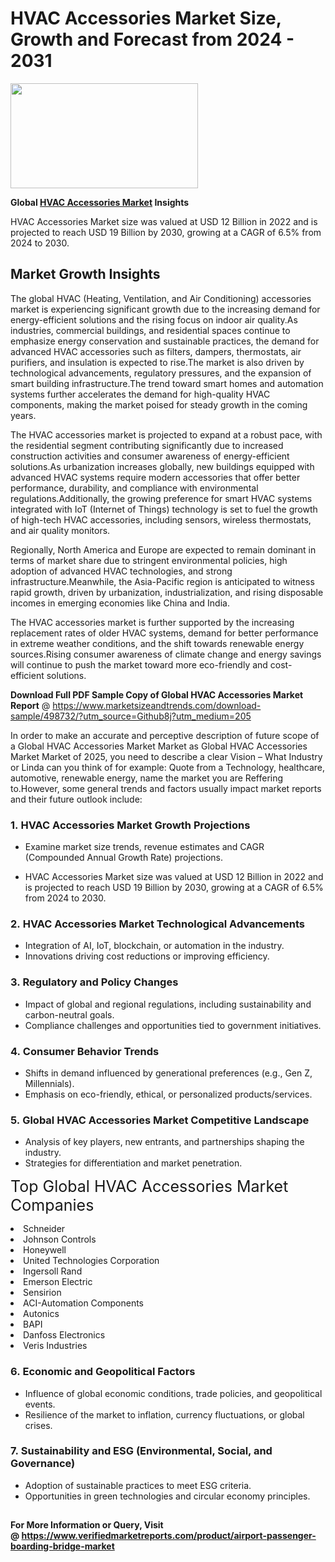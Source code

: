 <H1>HVAC Accessories Market Size, Growth and Forecast from 2024 - 2031</H1><img class="aligncenter size-medium wp-image-584254" src="https://thirdeyenews.in/wp-content/uploads/2024/09/Global-Market-Research-300x168.jpeg" alt="" width="300" height="168" /><p><strong>Global&nbsp;<a href="https://www.marketsizeandtrends.com/download-sample/498732/?utm_source=Github8j?utm_medium=205">HVAC Accessories Market</a> Insights</strong></p><p>HVAC Accessories Market size was valued at USD 12 Billion in 2022 and is projected to reach USD 19 Billion by 2030, growing at a CAGR of 6.5% from 2024 to 2030.</p><p><h2>Market Growth Insights</h2> <p>The global HVAC (Heating, Ventilation, and Air Conditioning) accessories market is experiencing significant growth due to the increasing demand for energy-efficient solutions and the rising focus on indoor air quality.As industries, commercial buildings, and residential spaces continue to emphasize energy conservation and sustainable practices, the demand for advanced HVAC accessories such as filters, dampers, thermostats, air purifiers, and insulation is expected to rise.The market is also driven by technological advancements, regulatory pressures, and the expansion of smart building infrastructure.The trend toward smart homes and automation systems further accelerates the demand for high-quality HVAC components, making the market poised for steady growth in the coming years.</p> <p>The HVAC accessories market is projected to expand at a robust pace, with the residential segment contributing significantly due to increased construction activities and consumer awareness of energy-efficient solutions.As urbanization increases globally, new buildings equipped with advanced HVAC systems require modern accessories that offer better performance, durability, and compliance with environmental regulations.Additionally, the growing preference for smart HVAC systems integrated with IoT (Internet of Things) technology is set to fuel the growth of high-tech HVAC accessories, including sensors, wireless thermostats, and air quality monitors.</p> <p>Regionally, North America and Europe are expected to remain dominant in terms of market share due to stringent environmental policies, high adoption of advanced HVAC technologies, and strong infrastructure.Meanwhile, the Asia-Pacific region is anticipated to witness rapid growth, driven by urbanization, industrialization, and rising disposable incomes in emerging economies like China and India.</p> <p>The HVAC accessories market is further supported by the increasing replacement rates of older HVAC systems, demand for better performance in extreme weather conditions, and the shift towards renewable energy sources.Rising consumer awareness of climate change and energy savings will continue to push the market toward more eco-friendly and cost-efficient solutions.</p> <p><span class=""><strong>Download Full PDF Sample Copy of Global HVAC Accessories Market Report</strong> @ <a href="https://www.marketsizeandtrends.com/download-sample/498732/?utm_source=Github8j?utm_medium=205" target="_blank">https://www.marketsizeandtrends.com/download-sample/498732/?utm_source=Github8j?utm_medium=205</a></span></p><p>In order to make an accurate and perceptive description of future scope of a Global&nbsp;HVAC Accessories Market Market as Global&nbsp;HVAC Accessories Market Market of 2025, you need to describe a clear Vision &ndash; What Industry or Linda can you think of for example: Quote from a Technology, healthcare, automotive, renewable energy, name the market you are Reffering to.However, some general trends and factors usually impact market reports and their future outlook include:</p><h3>1.&nbsp;<strong>HVAC Accessories Market Growth Projections</strong></h3><ul><li>Examine market size trends, revenue estimates and CAGR (Compounded Annual Growth Rate) projections.</li><li><p>HVAC Accessories Market size was valued at USD 12 Billion in 2022 and is projected to reach USD 19 Billion by 2030, growing at a CAGR of 6.5% from 2024 to 2030.</p></li></ul><h3>2.&nbsp;<strong>HVAC Accessories Market Technological Advancements</strong></h3><ul><li>Integration of AI, IoT, blockchain, or automation in the industry.</li><li>Innovations driving cost reductions or improving efficiency.</li></ul><h3>3.&nbsp;<strong>Regulatory and Policy Changes</strong></h3><ul><li>Impact of global and regional regulations, including sustainability and carbon-neutral goals.</li><li>Compliance challenges and opportunities tied to government initiatives.</li></ul><h3>4.&nbsp;<strong>Consumer Behavior Trends</strong></h3><ul><li>Shifts in demand influenced by generational preferences (e.g., Gen Z, Millennials).</li><li>Emphasis on eco-friendly, ethical, or personalized products/services.</li></ul><h3>5.&nbsp;<strong>Global HVAC Accessories Market Competitive Landscape</strong></h3><ul><li>Analysis of key players, new entrants, and partnerships shaping the industry.</li><li>Strategies for differentiation and market penetration.</li></ul><p data-pm-slice="1 1 []"><span style="color: inherit; font-family: inherit; font-size: 25px;">Top Global HVAC Accessories Market Companies</span></p><div class="" data-test-id=""><p><li>Schneider</li><li> Johnson Controls</li><li> Honeywell</li><li> United Technologies Corporation</li><li> Ingersoll Rand</li><li> Emerson Electric</li><li> Sensirion</li><li> ACI-Automation Components</li><li> Autonics</li><li> BAPI</li><li> Danfoss Electronics</li><li> Veris Industries</li></p></div><h3>6.&nbsp;<strong>Economic and Geopolitical Factors</strong></h3><ul><li>Influence of global economic conditions, trade policies, and geopolitical events.</li><li>Resilience of the market to inflation, currency fluctuations, or global crises.</li></ul><h3>7.&nbsp;<strong>Sustainability and ESG (Environmental, Social, and Governance)</strong></h3><ul><li>Adoption of sustainable practices to meet ESG criteria.</li><li>Opportunities in green technologies and circular economy principles.</li></ul><h2><strong style="font-size: 14px;">For More Information or Query, Visit @&nbsp;</strong><a style="background-color: #ffffff; font-size: 14px;" href="https://www.marketsizeandtrends.com/report/hvac-accessories-market/" target="_blank">https://www.verifiedmarketreports.com/product/airport-passenger-boarding-bridge-market</a></h2>